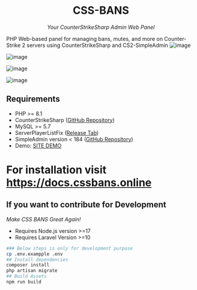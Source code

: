 <div align="center">

# CSS-BANS
*Your CounterStrikeSharp Admin Web Panel*

</div>

PHP Web-based panel for managing bans, mutes, and more on Counter-Strike 2 servers using CounterStrikeSharp and CS2-SimpleAdmin
![image](https://github.com/hobsRKM/css-bans/assets/11420858/a8742df5-21ba-4d38-98d4-f7e71a0cf003)

![image](https://github.com/hobsRKM/css-bans/assets/11420858/2ca220f8-ff50-40f4-8238-dbc44270574f)

![image](https://github.com/hobsRKM/css-bans/assets/11420858/7b7fb2e3-22d3-4398-b19c-9d169789f802)

![image](https://github.com/hobsRKM/css-bans/assets/11420858/84796cb7-31d6-48ef-895e-4af1331ad71c)


## Requirements
- PHP >= 8.1
- CounterStrikeSharp ([GitHub Repository](https://github.com/roflmuffin/CounterStrikeSharp))
- MySQL >= 5.7
- ServerPlayerListFix ([Release Tab](#))
- SimpleAdmin version < 184 ([GitHub Repository](https://github.com/daffyyyy/CS2-SimpleAdmin))
- Demo: [SITE DEMO](https://cssbans.online/)

# For installation visit https://docs.cssbans.online


## If you want to contribute for Development

*Make CSS BANS Great Again!*

- Requires Node.js version >=17
- Requires Laravel Version >=10

```bash
### Below steps is only for development purpose
cp .env.exampple .env
## Install dependencies
composer install
php artisan migrate
## Build Assets   
npm run build

